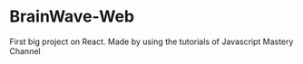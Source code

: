 # BrainWave-Web
First big project on React. Made by using the tutorials of Javascript Mastery Channel
